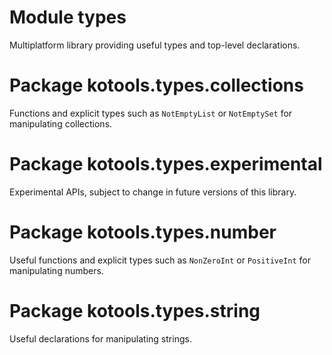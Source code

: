 # Module types

Multiplatform library providing useful types and top-level declarations.

# Package kotools.types.collections

Functions and explicit types such as `NotEmptyList` or `NotEmptySet` for
manipulating collections.

# Package kotools.types.experimental

Experimental APIs, subject to change in future versions of this library.

# Package kotools.types.number

Useful functions and explicit types such as `NonZeroInt` or `PositiveInt` for
manipulating numbers.

# Package kotools.types.string

Useful declarations for manipulating strings.
